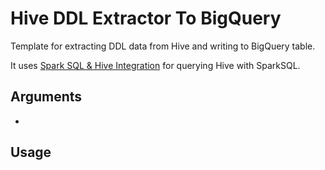 # Hive DDL Extractor To BigQuery

Template for extracting DDL data from Hive and writing to BigQuery table.

It uses [Spark SQL & Hive Integration](https://cloud.google.com/architecture/using-apache-hive-on-cloud-dataproc#querying_hive_with_sparksql) for querying Hive with SparkSQL.

## Arguments

* 

## Usage

```


```